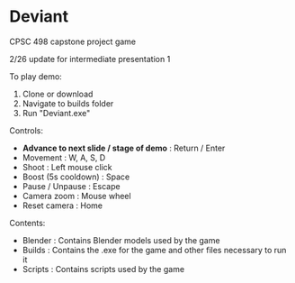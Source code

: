 # Deviant

CPSC 498 capstone project game

2/26 update for intermediate presentation 1

To play demo:
1. Clone or download
2. Navigate to builds folder
3. Run "Deviant.exe"

Controls:
- **Advance to next slide / stage of demo** : Return / Enter
- Movement : W, A, S, D
- Shoot : Left mouse click
- Boost (5s cooldown) : Space
- Pause / Unpause : Escape
- Camera zoom : Mouse wheel
- Reset camera : Home

Contents:
- Blender : Contains Blender models used by the game
- Builds : Contains the .exe for the game and other files necessary to run it
- Scripts : Contains scripts used by the game 
